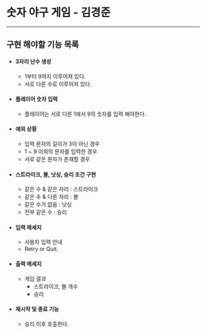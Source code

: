 # 숫자 야구 게임 - 김경준
---

## 구현 해야할 기능 목록
- #### 3자리 난수 생성
    - 1부터 9까지 이루어져 있다.
    - 서로 다른 수로 이루어져 있다.
     
- #### 플레이어 숫자 입력
    - 플레이어는 서로 다른 1에서 9의 숫자를 입력 해야한다.
    
- #### 예외 상황
    - 입력 문자의 길이가 3이 아닌 경우
    - 1 ~ 9 이외의 문자를 입력한 경우
    - 서로 같은 문자가 존재할 경우
    
- #### 스트라이크, 볼, 낫싱, 승리 조건 구현
    - 같은 수 & 같은 자리 : 스트라이크
    - 같은 수 & 다른 자리 : 볼
    - 같은 수가 없음 : 낫싱
    - 전부 같은 수 : 승리

- #### 입력 메세지
    - 사용자 입력 안내
    - Retry or Quit.
    
- #### 출력 메세지
    - 게임 결과
        - 스트라이크, 볼 개수
        - 승리
    
- #### 재시작 및 종료 기능
    - 승리 이후 호출한다.
